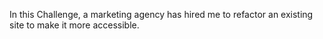 In this Challenge, a marketing agency has hired me to refactor an existing site to make it more accessible.